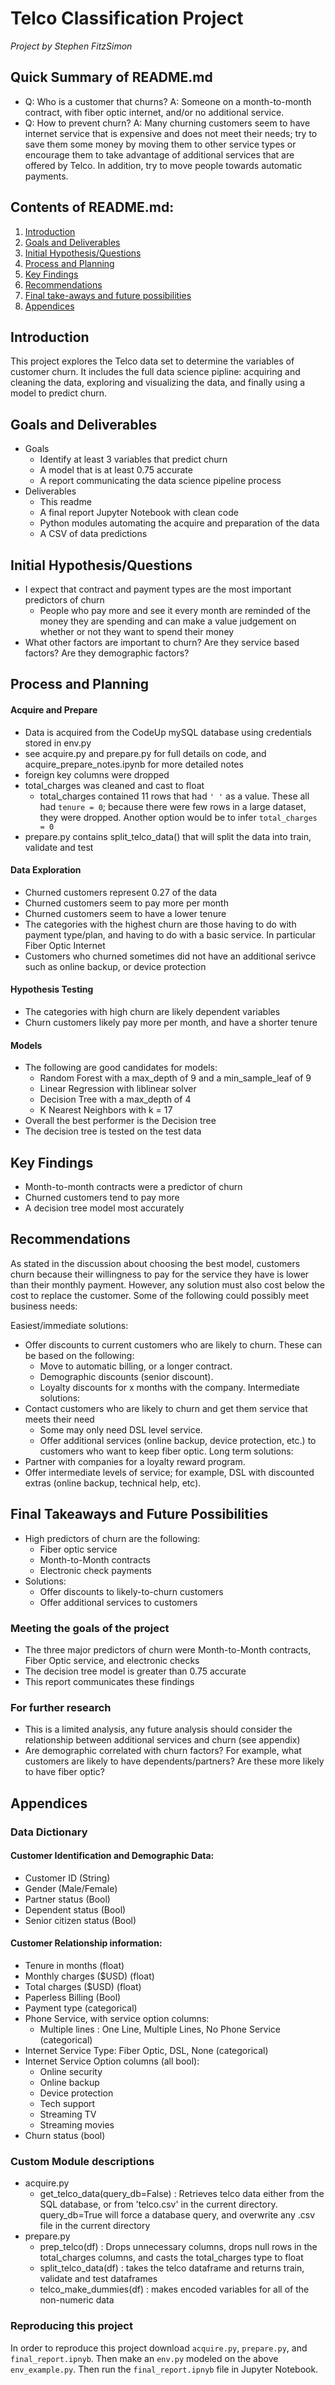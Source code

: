 # Telco Classification Project
*Project by Stephen FitzSimon*

## Quick Summary of README.md
- Q: Who is a customer that churns? A: Someone on a month-to-month contract, with fiber optic internet, and/or no additional service.
- Q: How to prevent churn? A: Many churning customers seem to have internet service that is expensive and does not meet their needs; try to save them some money by moving them to other service types or encourage them to take advantage of additional services that are offered by Telco.  In addition, try to move people towards automatic payments.

## Contents of README.md:
1. <a href='#intro'>Introduction</a>
2. <a href='#goalsanddeliverables'>Goals and Deliverables</a>
3. <a href='#initialhypothesis'>Initial Hypothesis/Questions</a>
4. <a href='#process'>Process and Planning</a>
6. <a href='#keyfindings'>Key Findings</a>
7. <a href='#recommendations'>Recommendations</a>
8. <a href='#finaltakeaways'>Final take-aways and future possibilities</a>
9. <a href='#appendix'>Appendices</a>

## Introduction <a name='intro'></a>

This project explores the Telco data set to determine the variables of customer churn. It includes the full data science pipline: acquiring and cleaning the data, exploring and visualizing the data, and finally using a model to predict churn.

## Goals and Deliverables <a name='goalsanddeliverables'></a>

- Goals
	- Identify at least 3 variables that predict churn
	- A model that is at least 0.75 accurate
	- A report communicating the data science pipeline process
- Deliverables
	- This readme
	- A final report Jupyter Notebook with clean code
	- Python modules automating the acquire and preparation of the data
	- A CSV of data predictions

## Initial Hypothesis/Questions <a name='initialhypothesis'></a>

- I expect that contract and payment types are the most important predictors of churn
	- People who pay more and see it every month are reminded of the money they are spending and can make a value judgement on whether or not they want to spend their money
- What other factors are important to churn? Are they service based factors? Are they demographic factors?

## Process and Planning <a name='process'></a>

#### Acquire and Prepare
- Data is acquired from the CodeUp mySQL database using credentials stored in env.py
- see acquire.py and prepare.py for full details on code, and acquire_prepare_notes.ipynb for more detailed notes
- foreign key columns were dropped 
- total_charges was cleaned and cast to float
	- total_charges contained 11 rows that had `' '` as a value.  These all had `tenure = 0`; because there were few rows in a large dataset, they were dropped.  Another option would be to infer `total_charges = 0`
- prepare.py contains split_telco_data() that will split the data into train, validate and test

#### Data Exploration
- Churned customers represent 0.27 of the data
- Churned customers seem to pay more per month
- Churned customers seem to have a lower tenure
- The categories with the highest churn are those having to do with payment type/plan, and having to do with a basic service.  In particular Fiber Optic Internet
- Customers who churned sometimes did not have an additional serivce such as online backup, or device protection

#### Hypothesis Testing
- The categories with high churn are likely dependent variables
- Churn customers likely pay more per month, and have a shorter tenure

#### Models
- The following are good candidates for models:
	- Random Forest with a max_depth of 9 and a min_sample_leaf of 9
	- Linear Regression with liblinear solver
	- Decision Tree with a max_depth of 4
	- K Nearest Neighbors with k = 17
- Overall the best performer is the Decision tree
- The decision tree is tested on the test data

## Key Findings <a name='keyfindings'></a>
- Month-to-month contracts were a predictor of churn
- Churned customers tend to pay more
- A decision tree model most accurately 

## Recommendations <a name='recommendations'></a>

As stated in the discussion about choosing the best model, customers churn because their willingness to pay for the service they have is lower than their monthly payment.  However, any solution must also cost below the cost to replace the customer.  Some of the following could possibly meet business needs:

Easiest/immediate solutions:
- Offer discounts to current customers who are likely to churn. These can be based on the following:
    - Move to automatic billing, or a longer contract.
    - Demographic discounts (senior discount).
    - Loyalty discounts for x months with the company.
Intermediate solutions:
- Contact customers who are likely to churn and get them service that meets their need
    - Some may only need DSL level service.
    - Offer additional services (online backup, device protection, etc.) to customers who want to keep fiber optic.
Long term solutions:
- Partner with companies for a loyalty reward program.
- Offer intermediate levels of service; for example, DSL with discounted extras (online backup, technical help, etc).

## Final Takeaways and Future Possibilities <a name='finaltakeaways'></a>

- High predictors of churn are the following:
    - Fiber optic service
    - Month-to-Month contracts
    - Electronic check payments
- Solutions:
    - Offer discounts to likely-to-churn customers
    - Offer additional services to customers
    
### Meeting the goals of the project
- The three major predictors of churn were Month-to-Month contracts, Fiber Optic service, and electronic checks
- The decision tree model is greater than $0.75$ accurate
- This report communicates these findings
    
### For further research
- This is a limited analysis, any future analysis should consider the relationship between additional services and churn (see appendix)
- Are demographic correlated with churn factors? For example, what customers are likely to have dependents/partners? Are these more likely to have fiber optic?

## Appendices <a name='appendix'></a>

### Data Dictionary

#### Customer Identification and Demographic Data:
- Customer ID (String)
- Gender (Male/Female)
- Partner status (Bool)
- Dependent status (Bool)
- Senior citizen status (Bool)

#### Customer Relationship information:
- Tenure in months (float)
- Monthly charges (\$USD) (float)
- Total charges (\$USD) (float)
- Paperless Billing (Bool)
- Payment type (categorical)
- Phone Service, with service option columns:
    - Multiple lines : One Line, Multiple Lines, No Phone Service (categorical)
- Internet Service Type: Fiber Optic, DSL, None (categorical)
- Internet Service Option columns (all bool):
    - Online security
    - Online backup
    - Device protection
    - Tech support
    - Streaming TV
    - Streaming movies
- Churn status (bool)

### Custom Module descriptions

- acquire.py
	- get_telco_data(query_db=False) : Retrieves telco data either from the SQL database, or from 'telco.csv' in the current directory. query_db=True will force a database query, and overwrite any .csv file in the current directory
- prepare.py
	- prep_telco(df) : Drops unnecessary columns, drops null rows in the total_charges columns, and casts the total_charges type to float
	- split_telco_data(df) : takes the telco dataframe and returns train, validate and test dataframes
	- telco_make_dummies(df) : makes encoded variables for all of the non-numeric data

### Reproducing this project

In order to reproduce this project download `acquire.py`, `prepare.py`, and `final_report.ipnyb`. Then make an `env.py` modeled on the above `env_example.py`.  Then run the `final_report.ipnyb` file in Jupyter Notebook.